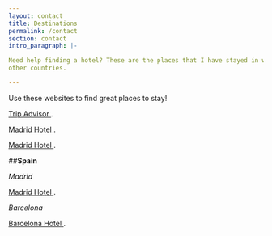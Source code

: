 ```yaml
---
layout: contact
title: Destinations
permalink: /contact
section: contact
intro_paragraph: |-

Need help finding a hotel? These are the places that I have stayed in when touring
other countries.

---
```

Use these websites to find great places to stay!

<a href="https://www.tripadvisor.com/?fid=03a13949-a2fe-45fc-adf0-14c2fd39dfcf">Trip Advisor
</a>.

<a href="https://www.tripadvisor.com/Hotel_Review-g187514-d8331763-Reviews-Dear_Hotel_Madrid-Madrid.html">Madrid Hotel
</a>.

<a href="https://www.tripadvisor.com/Hotel_Review-g187514-d8331763-Reviews-Dear_Hotel_Madrid-Madrid.html">Madrid Hotel
</a>.



##**Spain**


*Madrid*

<a href="https://www.tripadvisor.com/Hotel_Review-g187514-d8331763-Reviews-Dear_Hotel_Madrid-Madrid.html">Madrid Hotel
</a>.

*Barcelona*

<a href="https://www.google.com/travel/hotels/Barcelona/entity/CgsI7semh7nNrZKlARAB?g2lb=4159844%2C4207876%2C4208993%2C4220292%2C4223281%2C4242898%2C4252106%2C4252383%2C4253230%2C4253565%2C4254308%2C4258127%2C4259036%2C4260035%2C4240902%2C4250437%2C4253015&hl=en&gl=us&un=0&q=barcelona%20hotels&rp=OAFAAEgC&ictx=1&ved=2ahUKEwjv0-GxmoDiAhVndt8KHZe6Ba4QvS4wA3oECAoQQA&hrf=CgUI4QEQACIDVVNEKhYKBwjjDxAFGAUSBwjjDxAFGAYYASgAWAGqAR4KAgghEgIICBICCBUSAghnEgIIWxICCC8SAghaGAGqAQoKAggSEgIIaBgBqgEGCgIIFBgAqgEKCgIIHBICCDYYAaoBBgoCCCUYAKoBBgoCCGQYAKoBEgoCCBESAggqEgIIOBICCFcYAaoBJgoCCC4SAwiAARICCDsSAwiHARICCEgSAwiDARICCAMSAwiJARgBkgECIAE&tcfs=EhoaGAoKMjAxOS0wNS0wNRIKMjAxOS0wNS0wNlIA">Barcelona Hotel
</a>.
